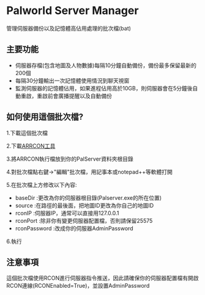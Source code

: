 # Palworld Server Manager
 管理伺服器備份以及記憶體高佔用處理的批次檔(bat)

## 主要功能
- 伺服器存檔(包含地圖及人物數據)每隔10分鐘自動備份，備份最多保留最新的200個
- 每隔30分鐘輸出一次記憶體使用情況到聊天視窗
- 監測伺服器的記憶體佔用，如果進程佔用高於10GB，則伺服器會在5分鐘後自動重啟，重啟前會廣播提醒以及自動備份

## 如何使用這個批次檔?
1.下載這個批次檔

2.下載<a href=https://github.com/radj307/ARRCON/releases>ARRCON工具</a>

3.將ARRCON執行檔放到你的PalServer資料夾根目錄

4.對批次檔點右鍵->"編輯"批次檔，用記事本或notepad++等軟體打開

5.在批次檔上方修改以下內容:

- baseDir :更改為你的伺服器根目錄(Palserver.exe的所在位置)
- source :在路徑的最後面，把地圖ID更改為你自己的地圖ID
- rconIP :伺服器IP，通常可以直接用127.0.0.1
- rconPort :除非你有變更伺服器配置檔，否則請保留25575
- rconPassword :改成你的伺服器AdminPassword

6.執行

## 注意事項
這個批次檔使用RCON進行伺服器指令推送，因此請確保你的伺服器配置檔有開啟RCON連線(RCONEnabled=True)，並設置AdminPassword
